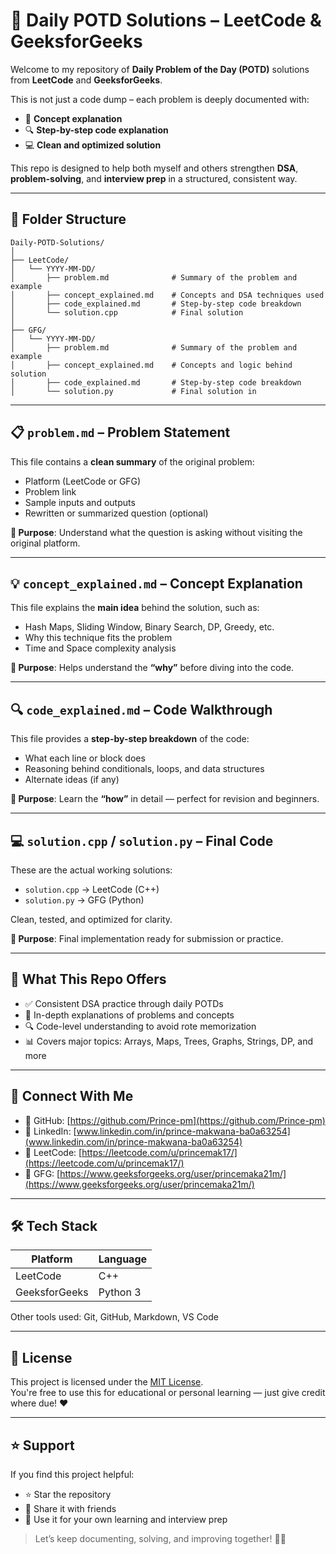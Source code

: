 # 🧠 Daily POTD Solutions – LeetCode & GeeksforGeeks

Welcome to my repository of **Daily Problem of the Day (POTD)** solutions from **LeetCode** and **GeeksforGeeks**.

This is not just a code dump – each problem is deeply documented with:
- 🧠 **Concept explanation**
- 🔍 **Step-by-step code explanation**
- 💻 **Clean and optimized solution**

This repo is designed to help both myself and others strengthen **DSA**, **problem-solving**, and **interview prep** in a structured, consistent way.

---

## 📂 Folder Structure

```text
Daily-POTD-Solutions/
│
├── LeetCode/
│   └── YYYY-MM-DD/
│       ├── problem.md              # Summary of the problem and example
│       ├── concept_explained.md    # Concepts and DSA techniques used
│       ├── code_explained.md       # Step-by-step code breakdown
│       └── solution.cpp            # Final solution 
│
├── GFG/
│   └── YYYY-MM-DD/
│       ├── problem.md              # Summary of the problem and example
│       ├── concept_explained.md    # Concepts and logic behind solution
│       ├── code_explained.md       # Step-by-step code breakdown
│       └── solution.py             # Final solution in 
```
---

## 📋 `problem.md` – Problem Statement

This file contains a **clean summary** of the original problem:
- Platform (LeetCode or GFG)
- Problem link
- Sample inputs and outputs
- Rewritten or summarized question (optional)

**🎯 Purpose**: Understand what the question is asking without visiting the original platform.

---

## 💡 `concept_explained.md` – Concept Explanation

This file explains the **main idea** behind the solution, such as:
- Hash Maps, Sliding Window, Binary Search, DP, Greedy, etc.
- Why this technique fits the problem
- Time and Space complexity analysis

**🎯 Purpose**: Helps understand the **“why”** before diving into the code.

---

## 🔍 `code_explained.md` – Code Walkthrough

This file provides a **step-by-step breakdown** of the code:
- What each line or block does
- Reasoning behind conditionals, loops, and data structures
- Alternate ideas (if any)

**🎯 Purpose**: Learn the **“how”** in detail — perfect for revision and beginners.

---

## 💻 `solution.cpp` / `solution.py` – Final Code

These are the actual working solutions:
- `solution.cpp` → LeetCode (C++)
- `solution.py` → GFG (Python)

Clean, tested, and optimized for clarity.

**🎯 Purpose**: Final implementation ready for submission or practice.

---

## 🧠 What This Repo Offers

- ✅ Consistent DSA practice through daily POTDs  
- 📘 In-depth explanations of problems and concepts  
- 🔍 Code-level understanding to avoid rote memorization  
- 📊 Covers major topics: Arrays, Maps, Trees, Graphs, Strings, DP, and more

---

## 🔗 Connect With Me

- 🔗 GitHub: [https://github.com/Prince-pm](https://github.com/Prince-pm)  
- 🔗 LinkedIn: [www.linkedin.com/in/prince-makwana-ba0a63254](www.linkedin.com/in/prince-makwana-ba0a63254) 
- 🔗 LeetCode: [https://leetcode.com/u/princemak17/](https://leetcode.com/u/princemak17/) 
- 🔗 GFG: [https://www.geeksforgeeks.org/user/princemaka21m/](https://www.geeksforgeeks.org/user/princemaka21m/)

---

## 🛠️ Tech Stack

| Platform     | Language |
|--------------|----------|
| LeetCode     | C++      |
| GeeksforGeeks| Python 3 |

Other tools used: Git, GitHub, Markdown, VS Code

---

## 📄 License

This project is licensed under the [MIT License](./LICENSE).  
You're free to use this for educational or personal learning — just give credit where due! ❤️

---

## ⭐ Support

If you find this project helpful:

- ⭐ Star the repository  
- 🔁 Share it with friends  
- 🧠 Use it for your own learning and interview prep  

> Let’s keep documenting, solving, and improving together! 💪🚀